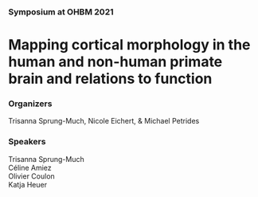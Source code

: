 ### Symposium at OHBM 2021

# Mapping cortical morphology in the human and non-human primate brain and relations to function

### Organizers
Trisanna Sprung-Much, Nicole Eichert, & Michael Petrides

### Speakers
Trisanna Sprung-Much  
Céline Amiez  
Olivier Coulon  
Katja Heuer  

